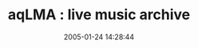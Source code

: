 ---
date: 2005-01-24 14:28:44
link:
  source: delicious
  source_url: https://del.icio.us/roytang
  text: 'aqLMA : live music archive'
  url: http://www.alphaquam.com/live/index.php
slug: aqlma-live-music-archive
source: delicious
tags:
- music
- broken-link
title: 'aqLMA : live music archive'
---